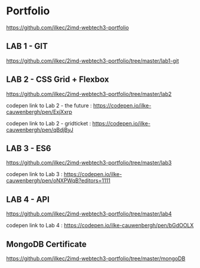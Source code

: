 # Portfolio
https://github.com/ilkec/2imd-webtech3-portfolio 

## LAB 1 - GIT
https://github.com/ilkec/2imd-webtech3-portfolio/tree/master/lab1-git

## LAB 2 - CSS Grid + Flexbox 
https://github.com/ilkec/2imd-webtech3-portfolio/tree/master/lab2 

codepen link to Lab 2 - the future : https://codepen.io/ilke-cauwenbergh/pen/ExjXxrp 

codepen link to Lab 2 - gridticket : https://codepen.io/ilke-cauwenbergh/pen/qBdjByJ

## LAB 3 - ES6
https://github.com/ilkec/2imd-webtech3-portfolio/tree/master/lab3

codepen link to Lab 3 : https://codepen.io/ilke-cauwenbergh/pen/oNXPWqB?editors=1111

## LAB 4 - API 
https://github.com/ilkec/2imd-webtech3-portfolio/tree/master/lab4

codepen link to Lab 4 : https://codepen.io/ilke-cauwenbergh/pen/bGdOOLX

## MongoDB Certificate 
https://github.com/ilkec/2imd-webtech3-portfolio/tree/master/mongoDB

